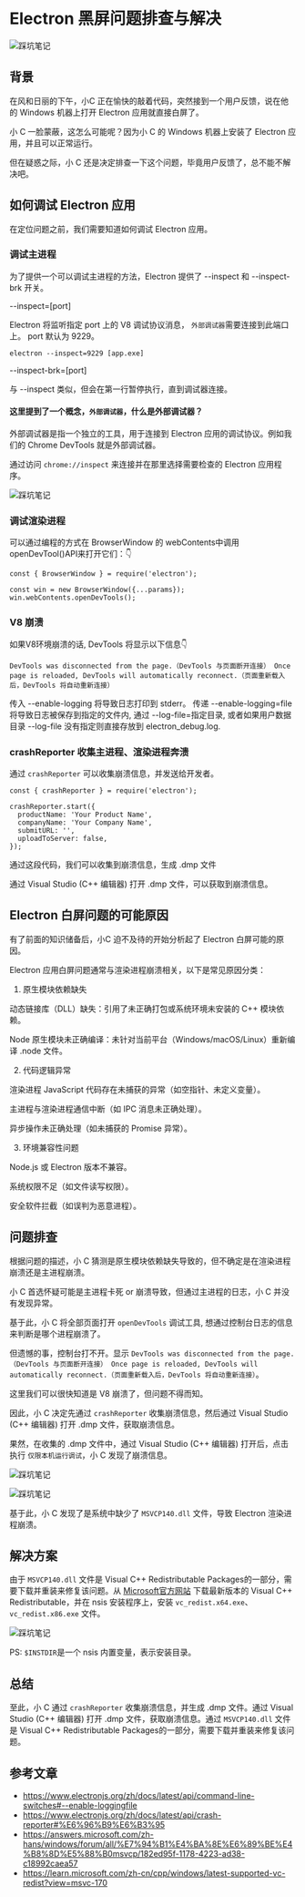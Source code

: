 # Electron 黑屏问题排查与解决

![踩坑笔记](./../../public/assets/踩坑笔记/21.jpg)

## 背景

在风和日丽的下午，小C 正在愉快的敲着代码，突然接到一个用户反馈，说在他的 Windows 机器上打开 Electron 应用就直接白屏了。

小 C 一脸蒙蔽，这怎么可能呢？因为小 C 的 Windows 机器上安装了 Electron 应用，并且可以正常运行。

但在疑惑之际，小 C 还是决定排查一下这个问题，毕竟用户反馈了，总不能不解决吧。


## 如何调试 Electron 应用

在定位问题之前，我们需要知道如何调试 Electron 应用。

### 调试主进程

为了提供一个可以调试主进程的方法，Electron 提供了 --inspect 和 --inspect-brk 开关。

--inspect=[port]

Electron 将监听指定 port 上的 V8 调试协议消息， `外部调试器`需要连接到此端口上。 port 默认为 9229。

```shell
electron --inspect=9229 [app.exe]
```

--inspect-brk=[port]

与 --inspect 类似，但会在第一行暂停执行，直到调试器连接。


#### 这里提到了一个概念，`外部调试器`，什么是外部调试器？

外部调试器是指一个独立的工具，用于连接到 Electron 应用的调试协议。例如我们的 Chrome DevTools 就是外部调试器。

通过访问 `chrome://inspect` 来连接并在那里选择需要检查的 Electron 应用程序。

![踩坑笔记](./../../public/assets/踩坑笔记/17.png) 


### 调试渲染进程

可以通过编程的方式在 BrowserWindow 的 webContents中调用openDevTool()API来打开它们：👇

```Js
const { BrowserWindow } = require('electron');

const win = new BrowserWindow({...params});
win.webContents.openDevTools();
```


### V8 崩溃

如果V8环境崩溃的话, DevTools 将显示以下信息👇

`
DevTools was disconnected from the page.（DevTools 与页面断开连接） Once page is reloaded, DevTools will automatically reconnect.（页面重新载入后，DevTools 将自动重新连接）
`

传入 --enable-logging 将导致日志打印到 stderr。 传递 --enable-logging=file 将导致日志被保存到指定的文件内, 通过 --log-file=指定目录, 或者如果用户数据目录 --log-file 没有指定则直接存放到 electron_debug.log.


### crashReporter 收集主进程、渲染进程奔溃 

通过 `crashReporter` 可以收集崩溃信息，并发送给开发者。

```Js
const { crashReporter } = require('electron');

crashReporter.start({
  productName: 'Your Product Name',
  companyName: 'Your Company Name',
  submitURL: '',
  uploadToServer: false,
});
```

通过这段代码，我们可以收集到崩溃信息，生成 .dmp 文件

通过 Visual Studio (C++ 编辑器) 打开 .dmp 文件，可以获取到崩溃信息。

## Electron 白屏问题的可能原因

有了前面的知识储备后，小C 迫不及待的开始分析起了 Electron 白屏可能的原因。

Electron 应用白屏问题通常与渲染进程崩溃相关，以下是常见原因分类：

1. 原生模块依赖缺失

动态链接库（DLL）缺失：引用了未正确打包或系统环境未安装的 C++ 模块依赖。

Node 原生模块未正确编译：未针对当前平台（Windows/macOS/Linux）重新编译 .node 文件。

2. 代码逻辑异常
   
渲染进程 JavaScript 代码存在未捕获的异常（如空指针、未定义变量）。

主进程与渲染进程通信中断（如 IPC 消息未正确处理）。

异步操作未正确处理（如未捕获的 Promise 异常）。

3. 环境兼容性问题
   
Node.js 或 Electron 版本不兼容。

系统权限不足（如文件读写权限）。

安全软件拦截（如误判为恶意进程）。


## 问题排查

根据问题的描述，小 C 猜测是原生模块依赖缺失导致的，但不确定是在渲染进程崩溃还是主进程崩溃。

小 C 首选怀疑可能是主进程卡死 or 崩溃导致，但通过主进程的日志，小 C 并没有发现异常。

基于此，小 C 将全部页面打开 `openDevTools` 调试工具, 想通过控制台日志的信息来判断是哪个进程崩溃了。

但遗憾的事，控制台打不开。显示 `DevTools was disconnected from the page.（DevTools 与页面断开连接） Once page is reloaded, DevTools will automatically reconnect.（页面重新载入后，DevTools 将自动重新连接）`。

这里我们可以很快知道是 V8 崩溃了，但问题不得而知。

因此，小 C 决定先通过 `crashReporter` 收集崩溃信息，然后通过 Visual Studio (C++ 编辑器) 打开 .dmp 文件，获取崩溃信息。

果然，在收集的 .dmp 文件中，通过 Visual Studio (C++ 编辑器) 打开后，点击执行 `仅限本机运行调试`，小 C 发现了崩溃信息。

![踩坑笔记](./../../public/assets/踩坑笔记/18.png) 


![踩坑笔记](./../../public/assets/踩坑笔记/19.png) 

基于此，小 C 发现了是系统中缺少了 `MSVCP140.dll` 文件，导致 Electron 渲染进程崩溃。


## 解决方案

由于 `MSVCP140.dll` 文件是 Visual C++ Redistributable Packages的一部分，需要下载并重装来修复该问题。从 [Microsoft官方网站]( https://learn.microsoft.com/zh-cn/cpp/windows/latest-supported-vc-redist?view=msvc-170) 下载最新版本的 Visual C++ Redistributable，并在 nsis 安装程序上，安装 `vc_redist.x64.exe`、 `vc_redist.x86.exe` 文件。


![踩坑笔记](./../../public/assets/踩坑笔记/20.png) 

PS: `$INSTDIR`是一个 nsis 内置变量，表示安装目录。


## 总结

至此，小 C 通过 `crashReporter` 收集崩溃信息，并生成 .dmp 文件。通过 Visual Studio (C++ 编辑器) 打开 .dmp 文件，获取崩溃信息。通过 `MSVCP140.dll` 文件是 Visual C++ Redistributable Packages的一部分，需要下载并重装来修复该问题。


## 参考文章
- https://www.electronjs.org/zh/docs/latest/api/command-line-switches#--enable-loggingfile
- https://www.electronjs.org/zh/docs/latest/api/crash-reporter#%E6%96%B9%E6%B3%95
- https://answers.microsoft.com/zh-hans/windows/forum/all/%E7%94%B1%E4%BA%8E%E6%89%BE%E4%B8%8D%E5%88%B0msvcp/182ed95f-1178-4223-ad38-c18992caea57
- https://learn.microsoft.com/zh-cn/cpp/windows/latest-supported-vc-redist?view=msvc-170

